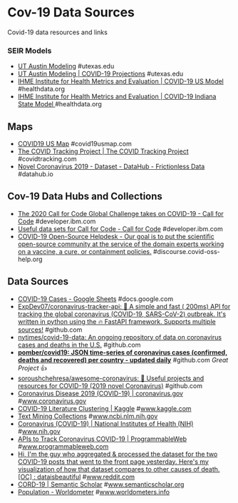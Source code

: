 # Cov-19 Data Sources

Covid-19 data resources and links

### SEIR Models 

- [UT Austin Modeling](https://covid-19.tacc.utexas.edu/) \#utexas.edu
- [UT Austin Modeling | COVID-19 Projections](https://covid-19.tacc.utexas.edu/projections/) \#utexas.edu
- [IHME Institute for Health Metrics and Evaluation | COVID-19 US Model](https://covid19.healthdata.org/united-states-of-america) \#healthdata.org
- [IHME Institute for Health Metrics and Evaluation | COVID-19 Indiana State Model ](https://covid19.healthdata.org/united-states-of-america/indiana) \#healthdata.org

## Maps

- [COVID19 US Map](https://covid19usmap.com/) \#covid19usmap.com
- [The COVID Tracking Project | The COVID Tracking Project](https://covidtracking.com/) \#covidtracking.com
- [Novel Coronavirus 2019 - Dataset - DataHub - Frictionless Data](https://datahub.io/core/covid-19) \#datahub.io

## Cov-19 Data Hubs and Collections

- [The 2020 Call for Code Global Challenge takes on COVID-19 - Call for Code](https://developer.ibm.com/callforcode/blogs/the-2020-call-for-code-global-challenge-takes-on-covid-19) \#developer.ibm.com
- [Useful data sets for Call for Code - Call for Code](https://developer.ibm.com/callforcode/blogs/useful-data-sets-for-call-for-code-2020) \#developer.ibm.com
- [COVID-19 Open-Source Helpdesk - Our goal is to put the scientific open-source community at the service of the domain experts working on a vaccine, a cure, or containment policies.](https://discourse.covid-oss-help.org/) \#discourse.covid-oss-help.org

## Data Sources

- [COVID-19 Cases - Google Sheets](https://docs.google.com/spreadsheets/d/14quQPFErG-hlpsrNgYcX85vW7JMMK5X2vNZrafRcH8c/edit#gid=2087034741) \#docs.google.com
- [ExpDev07/coronavirus-tracker-api: 🦠 A simple and fast ( 200ms) API for tracking the global coronavirus (COVID-19, SARS-CoV-2) outbreak. It's written in python using the 🔥 FastAPI framework. Supports multiple sources!](https://github.com/ExpDev07/coronavirus-tracker-api) \#github.com
- [nytimes/covid-19-data: An ongoing repository of data on coronavirus cases and deaths in the U.S.](https://github.com/nytimes/covid-19-data) \#github.com
- [**pomber/covid19: JSON time-series of coronavirus cases (confirmed, deaths and recovered) per country - updated daily**](https://github.com/pomber/covid19) \#github.com _Great Project_  👍  
- [soroushchehresa/awesome-coronavirus: 🦠 Useful projects and resources for COVID-19 (2019 novel Coronavirus)](https://github.com/soroushchehresa/awesome-coronavirus) \#github.com
- [Coronavirus Disease 2019 (COVID-19) | coronavirus.gov](https://www.coronavirus.gov/) \#www.coronavirus.gov
- [COVID-19 Literature Clustering | Kaggle](https://www.kaggle.com/maksimeren/covid-19-literature-clustering) \#www.kaggle.com
- [Text Mining Collections](https://www.ncbi.nlm.nih.gov/pmc/tools/textmining/) \#www.ncbi.nlm.nih.gov
- [Coronavirus (COVID-19) | National Institutes of Health (NIH)](https://www.nih.gov/health-information/coronavirus) \#www.nih.gov
- [APIs to Track Coronavirus COVID-19 | ProgrammableWeb](https://www.programmableweb.com/news/apis-to-track-coronavirus-covid-19/review/2020/04/24) \#www.programmableweb.com
- [Hi, I'm the guy who aggregated & processed the dataset for the two COVID-19 posts that went to the front page yesterday. Here's my visualization of how that dataset compares to other causes of death. [OC] : dataisbeautiful](https://www.reddit.com/r/dataisbeautiful/comments/fyqno3/hi_im_the_guy_who_aggregated_processed_the/) \#www.reddit.com
- [CORD-19 | Semantic Scholar](https://www.semanticscholar.org/cord19) \#www.semanticscholar.org
- [Population - Worldometer](https://www.worldometers.info/population/) \#www.worldometers.info
